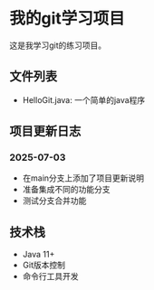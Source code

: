 # 我的git学习项目

这是我学习git的练习项目。

## 文件列表
- HelloGit.java: 一个简单的java程序

## 项目更新日志

### 2025-07-03
- 在main分支上添加了项目更新说明
- 准备集成不同的功能分支
- 测试分支合并功能

## 技术栈
- Java 11+
- Git版本控制
- 命令行工具开发
